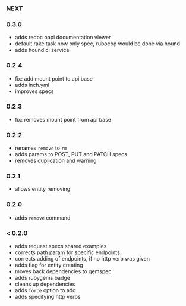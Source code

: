### NEXT

### 0.3.0

- adds redoc oapi documentation viewer
- default rake task now only spec, rubocop would be done via hound
- adds hound ci service

### 0.2.4

- fix: add mount point to api base
- adds inch.yml
- improves specs

### 0.2.3

- fix: removes mount point from api base

### 0.2.2

- renames `remove` to `rm`
- adds params to POST, PUT and PATCH specs
- removes duplication and warning

### 0.2.1

- allows entity removing

### 0.2.0

- adds `remove` command

### < 0.2.0

- adds request specs shared examples
- corrects path param for specific endpoints
- corrects adding of endpoints, if no http verb was given
- adds flag for entity creating
- moves back dependencies to gemspec
- adds rubygems badge
- cleans up dependencies
- adds `force` option to add
- adds specifying http verbs
